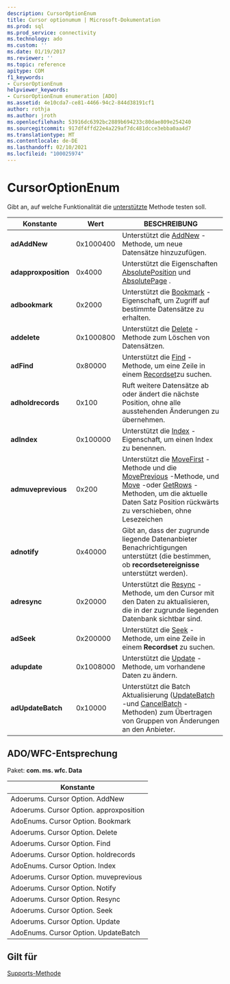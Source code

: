 ```yaml
---
description: CursorOptionEnum
title: Cursor optionumum | Microsoft-Dokumentation
ms.prod: sql
ms.prod_service: connectivity
ms.technology: ado
ms.custom: ''
ms.date: 01/19/2017
ms.reviewer: ''
ms.topic: reference
apitype: COM
f1_keywords:
- CursorOptionEnum
helpviewer_keywords:
- CursorOptionEnum enumeration [ADO]
ms.assetid: 4e10cda7-ce81-4466-94c2-844d38191cf1
author: rothja
ms.author: jroth
ms.openlocfilehash: 53916dc6392bc2889b694233c80dae809e254240
ms.sourcegitcommit: 917df4ffd22e4a229af7dc481dcce3ebba0aa4d7
ms.translationtype: MT
ms.contentlocale: de-DE
ms.lasthandoff: 02/10/2021
ms.locfileid: "100025974"
---
```

# <a name="cursoroptionenum"></a>CursorOptionEnum
Gibt an, auf welche Funktionalität die [unterstützte](./supports-method.md) Methode testen soll.  
  
|Konstante|Wert|BESCHREIBUNG|  
|--------------|-----------|-----------------|  
|**adAddNew**|0x1000400|Unterstützt die [AddNew](./addnew-method-ado.md) -Methode, um neue Datensätze hinzuzufügen.|  
|**adapproxposition**|0x4000|Unterstützt die Eigenschaften [AbsolutePosition](./absoluteposition-property-ado.md) und [AbsolutePage](./absolutepage-property-ado.md) .|  
|**adbookmark**|0x2000|Unterstützt die [Bookmark](./bookmark-property-ado.md) -Eigenschaft, um Zugriff auf bestimmte Datensätze zu erhalten.|  
|**addelete**|0x1000800|Unterstützt die [Delete](./delete-method-ado-recordset.md) -Methode zum Löschen von Datensätzen.|  
|**adFind**|0x80000|Unterstützt die [Find](./find-method-ado.md) -Methode, um eine Zeile in einem [Recordset](./recordset-object-ado.md)zu suchen.|  
|**adholdrecords**|0x100|Ruft weitere Datensätze ab oder ändert die nächste Position, ohne alle ausstehenden Änderungen zu übernehmen.|  
|**adIndex**|0x100000|Unterstützt die [Index](./index-property.md) -Eigenschaft, um einen Index zu benennen.|  
|**admuveprevious**|0x200|Unterstützt die [MoveFirst](./movefirst-movelast-movenext-and-moveprevious-methods-ado.md) -Methode und die [MovePrevious](./movefirst-movelast-movenext-and-moveprevious-methods-ado.md) -Methode, und [Move](./move-method-ado.md) -oder [GetRows](./getrows-method-ado.md) -Methoden, um die aktuelle Daten Satz Position rückwärts zu verschieben, ohne Lesezeichen|  
|**adnotify**|0x40000|Gibt an, dass der zugrunde liegende Datenanbieter Benachrichtigungen unterstützt (die bestimmen, ob **recordsetereignisse** unterstützt werden).|  
|**adresync**|0x20000|Unterstützt die [Resync](./resync-method.md) -Methode, um den Cursor mit den Daten zu aktualisieren, die in der zugrunde liegenden Datenbank sichtbar sind.|  
|**adSeek**|0x200000|Unterstützt die [Seek](./seek-method.md) -Methode, um eine Zeile in einem **Recordset** zu suchen.|  
|**adupdate**|0x1008000|Unterstützt die [Update](./update-method.md) -Methode, um vorhandene Daten zu ändern.|  
|**adUpdateBatch**|0x10000|Unterstützt die Batch Aktualisierung ([UpdateBatch](./updatebatch-method.md) -und [CancelBatch](./cancelbatch-method-ado.md) -Methoden) zum Übertragen von Gruppen von Änderungen an den Anbieter.|  
  
## <a name="adowfc-equivalent"></a>ADO/WFC-Entsprechung  
 Paket: **com. ms. wfc. Data**  
  
|Konstante|  
|--------------|  
|Adoerums. Cursor Option. AddNew|  
|Adoerums. Cursor Option. approxposition|  
|AdoEnums. Cursor Option. Bookmark|  
|Adoerums. Cursor Option. Delete|  
|Adoerums. Cursor Option. Find|  
|Adoerums. Cursor Option. holdrecords|  
|AdoEnums. Cursor Option. Index|  
|Adoerums. Cursor Option. muveprevious|  
|Adoerums. Cursor Option. Notify|  
|Adoerums. Cursor Option. Resync|  
|Adoerums. Cursor Option. Seek|  
|Adoerums. Cursor Option. Update|  
|AdoEnums. Cursor Option. UpdateBatch|  
  
## <a name="applies-to"></a>Gilt für  
 [Supports-Methode](./supports-method.md)